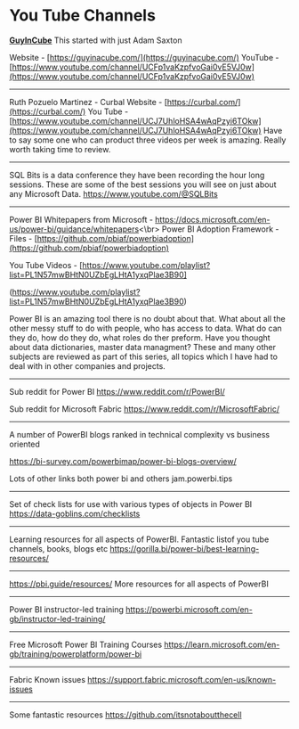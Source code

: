

# You Tube Channels
**[GuyInCube](https://guyinacube.com/)**
This started with just Adam Saxton

Website - [https://guyinacube.com/](https://guyinacube.com/) 
YouTube - [https://www.youtube.com/channel/UCFp1vaKzpfvoGai0vE5VJ0w](https://www.youtube.com/channel/UCFp1vaKzpfvoGai0vE5VJ0w)

---
Ruth Pozuelo Martinez - Curbal
Website - [https://curbal.com/](https://curbal.com/)
You Tube - [https://www.youtube.com/channel/UCJ7UhloHSA4wAqPzyi6TOkw](https://www.youtube.com/channel/UCJ7UhloHSA4wAqPzyi6TOkw)
Have to say some one who can product three videos per week is amazing.  Really worth taking time to review.

---
SQL Bits is a data conference they have been recording the hour long sessions. These are some of the best sessions you will see on just about any Microsoft Data. 
https://www.youtube.com/@SQLBits

---

Power BI Whitepapers from Microsoft - https://docs.microsoft.com/en-us/power-bi/guidance/whitepapers<\br>
Power BI Adoption Framework - 
Files -  [https://github.com/pbiaf/powerbiadoption](https://github.com/pbiaf/powerbiadoption) 

You Tube Videos - [https://www.youtube.com/playlist?list=PL1N57mwBHtN0UZbEgLHtA1yxqPlae3B90]

(https://www.youtube.com/playlist?list=PL1N57mwBHtN0UZbEgLHtA1yxqPlae3B90)

Power BI is an amazing tool there is no  doubt about that.  What about all the other messy stuff to do with people, who has access to data.  What do can they do, how do they do, what roles do ther preform. Have you thought about data dictionaries, master data managment?  These and many other subjects are reviewed as part of this series, all topics which I have had to deal with in other companies and projects.

---
Sub reddit for Power BI 
https://www.reddit.com/r/PowerBI/

Sub reddit for Microsoft Fabric
https://www.reddit.com/r/MicrosoftFabric/

---

A number of PowerBI blogs ranked in technical complexity vs business oriented

https://bi-survey.com/powerbimap/power-bi-blogs-overview/

Lots of other links both power bi and others
jam.powerbi.tips

---

Set of check lists for use with various types of objects in Power BI
https://data-goblins.com/checklists

---
Learning resources for all aspects of PowerBI. Fantastic listof you tube channels, books, blogs etc
https://gorilla.bi/power-bi/best-learning-resources/

---
https://pbi.guide/resources/
More resources for all aspects of PowerBI

---
Power BI instructor-led training
https://powerbi.microsoft.com/en-gb/instructor-led-training/

---
Free Microsoft Power BI Training Courses
https://learn.microsoft.com/en-gb/training/powerplatform/power-bi

---
Fabric Known issues
https://support.fabric.microsoft.com/en-us/known-issues

---
Some fantastic resources
https://github.com/itsnotaboutthecell
